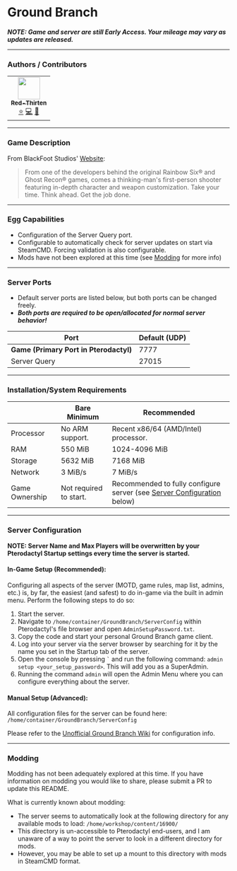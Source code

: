 # Ground Branch

***NOTE: Game and server are still Early Access. Your mileage may vary as updates are released.***
___

### Authors / Contributors

<!-- prettier-ignore-start -->
<!-- markdownlint-disable -->
<table>
    <tr>
        <td align="center">
            <a href="https://github.com/lilkingjr1">
                <img src="https://avatars.githubusercontent.com/u/4533989" width="50px;" alt=""/><br /><sub><b>Red-Thirten</b></sub>
            </a>
            <br />
            <a href="https://github.com/parkervcp/eggs/commits?author=lilkingjr1" title="Original Author">⭐</a>
            <a href="https://github.com/parkervcp/eggs/commits?author=lilkingjr1" title="Codes">💻</a>
            <a href="https://github.com/parkervcp/eggs/commits?author=lilkingjr1" title="Maintains">🔨</a>
        </td>
    </tr>
</table>
<!-- markdownlint-enable -->
<!-- prettier-ignore-end -->

___

### Game Description

From BlackFoot Studios' [Website](https://www.groundbranch.com/):
> From one of the developers behind the original Rainbow Six® and Ghost Recon® games, comes a thinking-man's first-person shooter featuring in-depth character and weapon customization. Take your time. Think ahead. Get the job done.

___

### Egg Capabilities

- Configuration of the Server Query port.
- Configurable to automatically check for server updates on start via SteamCMD. Forcing validation is also configurable.
- Mods have not been explored at this time (see [Modding](#modding) for more info)

___

### Server Ports

- Default server ports are listed below, but both ports can be changed freely.
- ***Both ports are required to be open/allocated for normal server behavior!***

| Port | Default (UDP) |
|---------|---------|
| **Game (Primary Port in Pterodactyl)** | 7777 |
| Server Query | 27015 |

___

### Installation/System Requirements

|  | Bare Minimum | Recommended |
|---------|---------|---------|
| Processor | No ARM support. | Recent x86/64 (AMD/Intel) processor. |
| RAM | 550 MiB | 1024-4096 MiB |
| Storage | 5632 MiB | 7168 MiB |
| Network | 3 MiB/s | 7 MiB/s |
| Game Ownership | Not required to start. | Recommended to fully configure server (see [Server Configuration](#server-configuration) below) |

___

### Server Configuration

**NOTE: Server Name and Max Players will be overwritten by your Pterodactyl Startup settings every time the server is started.**

#### In-Game Setup (Recommended):

Configuring all aspects of the server (MOTD, game rules, map list, admins, etc.) is, by far, the easiest (and safest) to do in-game via the built in admin menu. Perform the following steps to do so:

1. Start the server.
2. Navigate to `/home/container/GroundBranch/ServerConfig` within Pterodactyl's file browser and open `AdminSetupPassword.txt`.
3. Copy the code and start your personal Ground Branch game client.
4. Log into your server via the server browser by searching for it by the name you set in the Startup tab of the server.
5. Open the console by pressing `` ` `` and run the following command: `admin setup <your_setup_password>`. This will add you as a SuperAdmin.
6. Running the command `admin` will open the Admin Menu where you can configure everything about the server.

#### Manual Setup (Advanced):

All configuration files for the server can be found here: `/home/container/GroundBranch/ServerConfig`

Please refer to the [Unofficial Ground Branch Wiki](https://unofficialgroundbranchwiki.com/en/dedicated-servers/getting-started) for configuration info.

___

### Modding

Modding has not been adequately explored at this time. If you have information on modding you would like to share, please submit a PR to update this README.

What is currently known about modding:

- The server seems to automatically look at the following directory for any available mods to load: `/home/workshop/content/16900/`
- This directory is un-accessible to Pterodactyl end-users, and I am unaware of a way to point the server to look in a different directory for mods.
- However, you may be able to set up a mount to this directory with mods in SteamCMD format.
